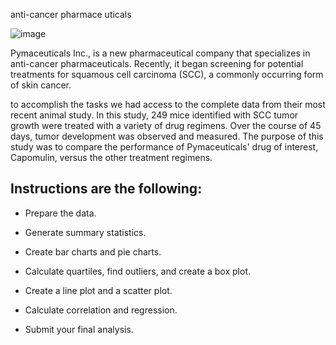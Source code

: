 anti-cancer pharmace
uticals

![image](https://user-images.githubusercontent.com/106934375/200472311-63f46bed-34fc-4f92-84ac-ee2d69e5acdc.png)


Pymaceuticals Inc., is a new pharmaceutical company that specializes in anti-cancer pharmaceuticals. Recently, it began screening for potential treatments for squamous cell carcinoma (SCC), a commonly occurring form of skin cancer.

to accomplish the tasks we had access to the complete data from their most recent animal study. In this study, 249 mice identified with SCC tumor growth were treated with a variety of drug regimens. Over the course of 45 days, tumor development was observed and measured. The purpose of this study was to compare the performance of Pymaceuticals' drug of interest, Capomulin, versus the other treatment regimens. 

## Instructions are the following:

* Prepare the data.

* Generate summary statistics.

* Create bar charts and pie charts.

* Calculate quartiles, find outliers, and create a box plot.

* Create a line plot and a scatter plot.

* Calculate correlation and regression. 

* Submit your final analysis. 
